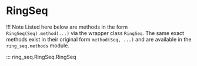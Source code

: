 # RingSeq

!!! Note
    Listed here below are methods in the form `RingSeq(Seq).method(...)` via the wrapper class `RingSeq`.
    The same exact methods exist in their original form `method(Seq, ...)`
    and are available in the `ring_seq.methods` module.

::: ring_seq.RingSeq.RingSeq
